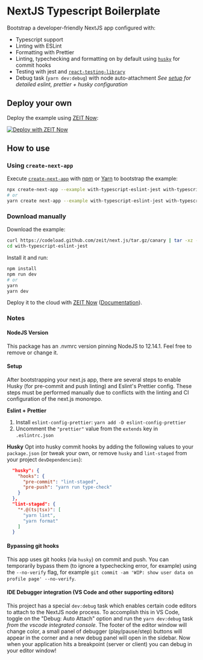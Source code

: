 # NextJS Typescript Boilerplate

Bootstrap a developer-friendly NextJS app configured with:

- Typescript support
- Linting with ESLint
- Formatting with Prettier
- Linting, typechecking and formatting on by default using [`husky`](https://github.com/typicode/husky) for commit hooks
- Testing with jest and [`react-testing-library`](https://testing-library.com/docs/react-testing-library/intro)
- Debug task (`yarn dev:debug`) with node auto-attachment
  _See [setup](#setup) for detailed eslint, prettier + husky configuration_

## Deploy your own

Deploy the example using [ZEIT Now](https://zeit.co/now):

[![Deploy with ZEIT Now](https://zeit.co/button)](https://zeit.co/import/project?template=https://github.com/zeit/next.js/tree/canary/examples/with-typescript-eslint-jest)

## How to use

### Using `create-next-app`

Execute [`create-next-app`](https://github.com/zeit/next.js/tree/canary/packages/create-next-app) with [npm](https://docs.npmjs.com/cli/init) or [Yarn](https://yarnpkg.com/lang/en/docs/cli/create/) to bootstrap the example:

```bash
npx create-next-app --example with-typescript-eslint-jest with-typescript-eslint-jest-app
# or
yarn create next-app --example with-typescript-eslint-jest with-typescript-eslint-jest-app
```

### Download manually

Download the example:

```bash
curl https://codeload.github.com/zeit/next.js/tar.gz/canary | tar -xz --strip=2 next.js-canary/examples/with-typescript-eslint-jest
cd with-typescript-eslint-jest
```

Install it and run:

```bash
npm install
npm run dev
# or
yarn
yarn dev
```

Deploy it to the cloud with [ZEIT Now](https://zeit.co/import?filter=next.js&utm_source=github&utm_medium=readme&utm_campaign=next-example) ([Documentation](https://nextjs.org/docs/deployment)).

### Notes

#### NodeJS Version

This package has an .nvmrc version pinning NodeJS to 12.14.1. Feel free to remove or change it.

#### Setup

After bootstrapping your next.js app, there are several steps to enable Husky (for pre-commit and push linting) and Eslint's Prettier config. These steps must be performed manually due to conflicts with the linting and CI configuration of the next.js monorepo.

**Eslint + Prettier**

1. Install `eslint-config-prettier`: `yarn add -D eslint-config-prettier`
2. Uncomment the `"prettier"` value from the `extends` key in `.eslintrc.json`

**Husky**
Opt into husky commit hooks by adding the following values to your `package.json` (or tweak your own, or remove `husky` and `lint-staged` from your project `devDependencies`):

```json
  "husky": {
    "hooks": {
      "pre-commit": "lint-staged",
      "pre-push": "yarn run type-check"
    }
  },
  "lint-staged": {
    "*.@(ts|tsx)": [
      "yarn lint",
      "yarn format"
    ]
  }
```

#### Bypassing git hooks

This app uses git hooks (via `husky`) on commit and push. You can temporarily bypass them (to ignore a typechecking error, for example) using the `--no-verify` flag, for example `git commit -am 'WIP: show user data on profile page' --no-verify`.

#### IDE Debugger integration (VS Code and other supporting editors)

This project has a special `dev:debug` task which enables certain code editors to attach to the NextJS node process. To accomplish this in VS Code, toggle on the "Debug: Auto Attach" option and run the `yarn dev:debug` task _from the vscode integrated console_. The footer of the editor window will change color, a small panel of debugger (play/pause/step) buttons will appear in the corner and a new debug panel will open in the sidebar. Now when your application hits a breakpoint (server or client) you can debug in your editor window!
